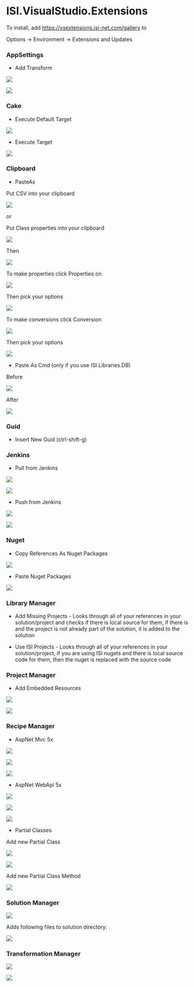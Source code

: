 # ISI.VisualStudio.Extensions

To install, add https://vsextensions.isi-net.com/gallery to

Options -> Environment -> Extensions and Updates


###  AppSettings

* Add Transform

![](Artwork/AppSettingsExtensions_AddTransform_Command.png)

![](Artwork/AppSettingsExtensions_AddTransform_Dialog.png)

### Cake

* Execute Default Target

![](Artwork/CakeExtensions_ExecuteDefaultTarget_Command.png)

* Execute Target

![](Artwork/CakeExtensions_ExecuteTarget.png)

### Clipboard

* PasteAs

Put CSV into your clipboard

![](Artwork/ClipboardExtensions_PasteAs_CSV.png)

or

Put Class properties into your clipboard

![](Artwork/ClipboardExtensions_PasteAs_Properties.png)

Then

![](Artwork/ClipboardExtensions_PasteAs_Command.png)

To make properties click Properties on

![](Artwork/ClipboardExtensions_PasteAs_Dialog.png)

Then pick your options

![](Artwork/ClipboardExtensions_PasteAs_Properties_Dialog.png)

To make conversions click Conversion

![](Artwork/ClipboardExtensions_PasteAs_Dialog.png)

Then pick your options

![](Artwork/ClipboardExtensions_PasteAs_Conversion_Dialog.png)

* Paste As Cmd (only if you use ISI.Libraries.DB)

Before

![](Artwork/PasteAsCmdBefore.png)


After

![](Artwork/PasteAsCmdAfter.png)

### Guid

* Insert New Guid (ctrl-shift-g)

### Jenkins

* Pull from Jenkins

![](Artwork/PullFromJenkins.png)

![](Artwork/PullFromJenkinsSelector.png)

* Push from Jenkins

![](Artwork/PushToJenkins.png)

![](Artwork/PushToJenkinsSelector.png)


### Nuget

* Copy References As Nuget Packages

![](Artwork/JenkinsExtensions_PullJenkinsConfigFromJenkins_Command.png)

* Paste Nuget Packages

![](Artwork/NugetExtensions_PasteAsNugetPackages_Command.png)

### Library Manager


* Add Missing Projects - Looks through all of your references in your solution/project and checks if there is local source for them, if there is and the project is not already part of the solution, it is added to the solution

* Use ISI Projects - Looks through all of your references in your solution/project, if you are using ISI nugets and there is local source code for them, then the nuget is replaced with the source code




### Project Manager


* Add Embedded Resources

![](Artwork/AddEmbeddedResourcesMenu.png)


![](Artwork/AddEmbeddedResourcesDialog.png)




### Recipe Manager


* AspNet Mvc 5x

![](Artwork/RecipeManagerAspNetMvc5xProjectMenu.png)

![](Artwork/RecipeManagerAspNetMvc5xControllersMenu.png)

![](Artwork/RecipeManagerAspNetMvc5xControllerMenu.png)


* AspNet WebApi 5x

![](Artwork/RecipeManagerAspNetWebApi5xProjectMenu.png)

![](Artwork/RecipeManagerAspNetWebApi5xControllersMenu.png)

![](Artwork/RecipeManagerAspNetWebApi5xControllerMenu.png)

* Partial Classes

Add new Partial Class

![](Artwork/RecipeManagerProjectsAddPartialClassMenu.png)

![](Artwork/RecipeManagerProjectsAddPartialClassDialog.png)

Add new Partial Class Method

![](Artwork/RecipeManagerProjectsAddPartialClassMethodMenu.png)




### Solution Manager

![](Artwork/SolutionManagerMenu.png)

Adds following files to solution directory:

![](Artwork/SolutionManagerAfter.png)




### Transformation Manager


![](Artwork/TransformationManagerAddTransformationMenu.png)



![](Artwork/TransformationManagerExecuteTransformationMenu.png)








